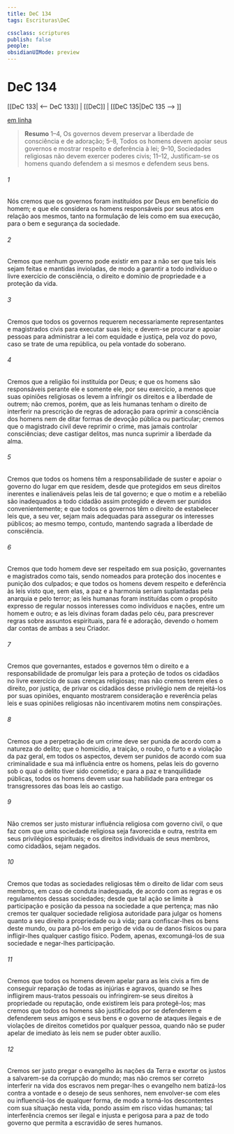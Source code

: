 ```yaml
---
title: DeC 134
tags: Escrituras\DeC

cssclass: scriptures
publish: false
people:
obsidianUIMode: preview
---
```


# DeC 134
[[DeC 133| <-- DeC 133]] | [[DeC]] | [[DeC 135|DeC 135 --> ]]

[em linha](https://churchofjesuschrist.org/study/scriptures/dc-testament/dc/134?lang=por)

> __Resumo__
1–4, Os governos devem preservar a liberdade de consciência e de adoração; 5–8, Todos os homens devem apoiar seus governos e mostrar respeito e deferência à lei; 9–10, Sociedades religiosas não devem exercer poderes civis; 11–12, Justificam-se os homens quando defendem a si mesmos e defendem seus bens.

###### 1 
Nós cremos que os governos foram instituídos por Deus em benefício do homem; e que ele considera os homens responsáveis por seus atos em relação aos mesmos, tanto na formulação de leis como em sua execução, para o bem e segurança da sociedade.

###### 2 
Cremos que nenhum governo pode existir em paz a não ser que tais leis sejam feitas e mantidas invioladas, de modo a garantir a todo indivíduo o livre exercício de consciência, o direito e domínio de propriedade e a proteção da vida.

###### 3 
Cremos que todos os governos requerem necessariamente representantes e magistrados civis para executar suas leis; e devem-se procurar e apoiar pessoas para administrar a lei com equidade e justiça, pela voz do povo, caso se trate de uma república, ou pela vontade do soberano.

###### 4 
Cremos que a religião foi instituída por Deus; e que os homens são responsáveis perante ele e somente ele, por seu exercício, a menos que suas opiniões religiosas os levem a infringir os direitos e a liberdade de outrem; não cremos, porém, que as leis humanas tenham o direito de interferir na prescrição de regras de adoração para oprimir a consciência dos homens nem de ditar formas de devoção pública ou particular; cremos que o magistrado civil deve reprimir o crime, mas jamais controlar consciências; deve castigar delitos, mas nunca suprimir a liberdade da alma.

###### 5 
Cremos que todos os homens têm a responsabilidade de suster e apoiar o governo do lugar em que residem, desde que protegidos em seus direitos inerentes e inalienáveis pelas leis de tal governo; e que o motim e a rebelião são inadequados a todo cidadão assim protegido e devem ser punidos convenientemente; e que todos os governos têm o direito de estabelecer leis que, a seu ver, sejam mais adequadas para assegurar os interesses públicos; ao mesmo tempo, contudo, mantendo sagrada a liberdade de consciência.

###### 6 
Cremos que todo homem deve ser respeitado em sua posição, governantes e magistrados como tais, sendo nomeados para proteção dos inocentes e punição dos culpados; e que todos os homens devem respeito e deferência às leis visto que, sem elas, a paz e a harmonia seriam suplantadas pela anarquia e pelo terror; as leis humanas foram instituídas com o propósito expresso de regular nossos interesses como indivíduos e nações, entre um homem e outro; e as leis divinas foram dadas pelo céu, para prescrever regras sobre assuntos espirituais, para fé e adoração, devendo o homem dar contas de ambas a seu Criador.

###### 7 
Cremos que governantes, estados e governos têm o direito e a responsabilidade de promulgar leis para a proteção de todos os cidadãos no livre exercício de suas crenças religiosas; mas não cremos terem eles o direito, por justiça, de privar os cidadãos desse privilégio nem de rejeitá-los por suas opiniões, enquanto mostrarem consideração e reverência pelas leis e suas opiniões religiosas não incentivarem motins nem conspirações.

###### 8 
Cremos que a perpetração de um crime deve ser punida de acordo com a natureza do delito; que o homicídio, a traição, o roubo, o furto e a violação da paz geral, em todos os aspectos, devem ser punidos de acordo com sua criminalidade e sua má influência entre os homens, pelas leis do governo sob o qual o delito tiver sido cometido; e para a paz e tranquilidade públicas, todos os homens devem usar sua habilidade para entregar os transgressores das boas leis ao castigo.

###### 9 
Não cremos ser justo misturar influência religiosa com governo civil, o que faz com que uma sociedade religiosa seja favorecida e outra, restrita em seus privilégios espirituais; e os direitos individuais de seus membros, como cidadãos, sejam negados.

###### 10 
Cremos que todas as sociedades religiosas têm o direito de lidar com seus membros, em caso de conduta inadequada, de acordo com as regras e os regulamentos dessas sociedades; desde que tal ação se limite à participação e posição da pessoa na sociedade a que pertença; mas não cremos ter qualquer sociedade religiosa autoridade para julgar os homens quanto a seu direito a propriedade ou à vida; para confiscar-lhes os bens deste mundo, ou para pô-los em perigo de vida ou de danos físicos ou para infligir-lhes qualquer castigo físico. Podem, apenas, excomungá-los de sua sociedade e negar-lhes participação.

###### 11 
Cremos que todos os homens devem apelar para as leis civis a fim de conseguir reparação de todas as injúrias e agravos, quando se lhes infligirem maus-tratos pessoais ou infringirem-se seus direitos à propriedade ou reputação, onde existirem leis para protegê-los; mas cremos que todos os homens são justificados por se defenderem e defenderem seus amigos e seus bens e o governo de ataques ilegais e de violações de direitos cometidos por qualquer pessoa, quando não se puder apelar de imediato às leis nem se puder obter auxílio.

###### 12 
Cremos ser justo pregar o evangelho às nações da Terra e exortar os justos a salvarem-se da corrupção do mundo; mas não cremos ser correto interferir na vida dos escravos nem pregar-lhes o evangelho nem batizá-los contra a vontade e o desejo de seus senhores, nem envolver-se com eles ou influenciá-los de qualquer forma, de modo a torná-los descontentes com sua situação nesta vida, pondo assim em risco vidas humanas; tal interferência cremos ser ilegal e injusta e perigosa para a paz de todo governo que permita a escravidão de seres humanos.

